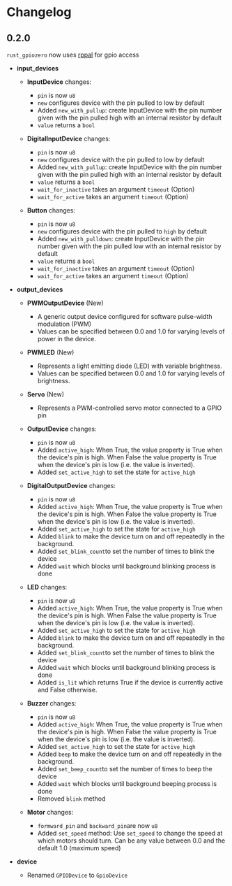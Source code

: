 # Changelog

## 0.2.0
`rust_gpiozero` now uses [rppal](https://github.com/golemparts/rppal/) for gpio access

* **input_devices**
  - **InputDevice** changes:
    + `pin` is now `u8`
    + `new` configures device with the pin pulled to low by default 
    + Added `new_with_pullup`: create InputDevice with the pin number given with the pin pulled high with an internal resistor by default
    + `value` returns a `bool`

  - **DigitalInputDevice** changes:
    + `pin` is now `u8`
    + `new` configures device with the pin pulled to low by default 
    + Added `new_with_pullup`: create InputDevice with the pin number given with the pin pulled high with an internal resistor by default
    + `value` returns a `bool`
    + `wait_for_inactive` takes an argument `timeout` (Option<f32>)
    + `wait_for_active` takes an argument `timeout` (Option<f32>)
    
  - **Button** changes:
    + `pin` is now `u8`
    + `new` configures device with the pin pulled to `high` by default 
    + Added `new_with_pulldown`: create InputDevice with the pin number given with the pin pulled low with an internal resistor by default
    + `value` returns a `bool`
    + `wait_for_inactive` takes an argument `timeout` (Option<f32>)
    + `wait_for_active` takes an argument `timeout` (Option<f32>)
    
* **output_devices**
  - **PWMOutputDevice** (New)
    + A generic output device configured for software pulse-width modulation (PWM)
    + Values can be specified between 0.0 and 1.0 for varying levels of power in the device.
    
  - **PWMLED** (New)
    + Represents a light emitting diode (LED) with variable brightness.
    + Values can be specified between 0.0 and 1.0 for varying levels of brightness.
 
  - **Servo** (New)
    + Represents a PWM-controlled servo motor connected to a GPIO pin
    
  - **OutputDevice** changes:
    + `pin` is now `u8`
    + Added `active_high`: When True, the value property is True when the device's pin is high. When False the value property is True when the device's pin is low (i.e. the value is inverted).
    + Added `set_active_high` to set the state for `active_high`
    
  - **DigitalOutputDevice** changes:
    + `pin` is now `u8`
    + Added `active_high`: When True, the value property is True when the device's pin is high. When False the value property is True when the device's pin is low (i.e. the value is inverted).
    + Added `set_active_high` to set the state for `active_high`
    + Added `blink` to make the device turn on and off repeatedly in the background. 
    + Added `set_blink_count`to set the number of times to blink the device
    + Added `wait` which blocks until background blinking process is done
    
  - **LED** changes:
    + `pin` is now `u8`
    + Added `active_high`: When True, the value property is True when the device's pin is high. When False the value property is True when the device's pin is low (i.e. the value is inverted).
    + Added `set_active_high` to set the state for `active_high`
    + Added `blink` to make the device turn on and off repeatedly in the background. 
    + Added `set_blink_count`to set the number of times to blink the device
    + Added `wait` which blocks until background blinking process is done
    + Added `is_lit` which returns True if the device is currently active and False otherwise.
    
  - **Buzzer** changes:
    + `pin` is now `u8`
    + Added `active_high`: When True, the value property is True when the device's pin is high. When False the value property is True when the device's pin is low (i.e. the value is inverted).
    + Added `set_active_high` to set the state for `active_high`
    + Added `beep` to make the device turn on and off repeatedly in the background. 
    + Added `set_beep_count`to set the number of times to beep the device
    + Added `wait` which blocks until background beeping process is done
    + Removed `blink` method
    
  - **Motor** changes:
    + `formward_pin` and `backward_pin`are now `u8`
    + Added `set_speed` method:  Use `set_speed` to change the speed at which motors should turn. Can be any value between 0.0 and the default 1.0 (maximum speed)

* **device**
  - Renamed `GPIODevice` to `GpioDevice`
